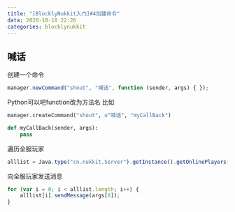 ```yaml
---
title: "[BlocklyNukkit入门]#4创建命令"
data: 2020-10-18 22:26
categories: blocklynukkit
---
```


## 喊话

创建一个命令

```javascript
manager.newCommand("shout", "喊话", function (sender, args) { });
```

Python可以吧function改为方法名 比如

```python
manager.createCommand("shout", u"喊话", "myCallBack")

def myCallBack(sender, args):
    pass
```

遍历全服玩家

```javascript
alllist = Java.type("cn.nukkit.Server").getInstance().getOnlinePlayers().values().toArray();
```

向全服玩家发送消息

```javascript
for (var i = 0; i < alllist.length; i++) {
    alllist[i].sendMessage(args[0]);
}
```